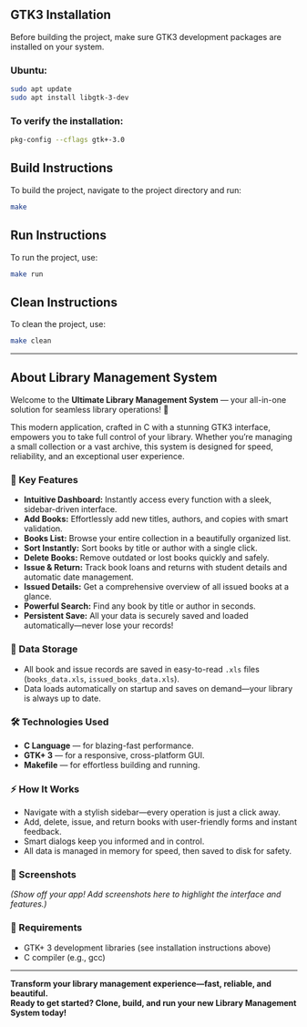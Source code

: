## GTK3 Installation
Before building the project, make sure GTK3 development packages are installed on your system.

### Ubuntu:
```bash
sudo apt update
sudo apt install libgtk-3-dev
```

### To verify the installation:
```bash
pkg-config --cflags gtk+-3.0
```

## Build Instructions
To build the project, navigate to the project directory and run:
```bash
make
```

## Run Instructions
To run the project, use:
```bash
make run
```

## Clean Instructions
To clean the project, use:
```bash
make clean
```

---

## About Library Management System

Welcome to the **Ultimate Library Management System** — your all-in-one solution for seamless library operations! 🚀

This modern application, crafted in C with a stunning GTK3 interface, empowers you to take full control of your library. Whether you’re managing a small collection or a vast archive, this system is designed for speed, reliability, and an exceptional user experience.

### 🌟 Key Features

- **Intuitive Dashboard:** Instantly access every function with a sleek, sidebar-driven interface.
- **Add Books:** Effortlessly add new titles, authors, and copies with smart validation.
- **Books List:** Browse your entire collection in a beautifully organized list.
- **Sort Instantly:** Sort books by title or author with a single click.
- **Delete Books:** Remove outdated or lost books quickly and safely.
- **Issue & Return:** Track book loans and returns with student details and automatic date management.
- **Issued Details:** Get a comprehensive overview of all issued books at a glance.
- **Powerful Search:** Find any book by title or author in seconds.
- **Persistent Save:** All your data is securely saved and loaded automatically—never lose your records!

### 💾 Data Storage

- All book and issue records are saved in easy-to-read `.xls` files (`books_data.xls`, `issued_books_data.xls`).
- Data loads automatically on startup and saves on demand—your library is always up to date.

### 🛠️ Technologies Used

- **C Language** — for blazing-fast performance.
- **GTK+ 3** — for a responsive, cross-platform GUI.
- **Makefile** — for effortless building and running.

### ⚡ How It Works

- Navigate with a stylish sidebar—every operation is just a click away.
- Add, delete, issue, and return books with user-friendly forms and instant feedback.
- Smart dialogs keep you informed and in control.
- All data is managed in memory for speed, then saved to disk for safety.

### 📸 Screenshots

*(Show off your app! Add screenshots here to highlight the interface and features.)*

### 🚀 Requirements

- GTK+ 3 development libraries (see installation instructions above)
- C compiler (e.g., gcc)

---

**Transform your library management experience—fast, reliable, and beautiful.  
Ready to get started? Clone, build, and run your new Library Management System today!**
